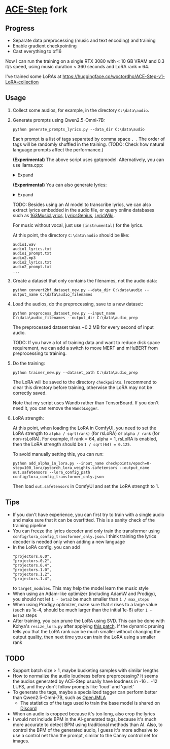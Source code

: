 # [ACE-Step](https://github.com/ace-step/ACE-Step) fork

## Progress

* Separate data preprocessing (music and text encoding) and training
* Enable gradient checkpointing
* Cast everything to bf16

Now I can run the training on a single RTX 3080 with < 10 GB VRAM and 0.3 it/s speed, using music duration < 360 seconds and LoRA rank = 64.

I've trained some LoRAs at https://huggingface.co/woctordho/ACE-Step-v1-LoRA-collection

## Usage

1. Collect some audios, for example, in the directory `C:\data\audio`.

2. Generate prompts using Qwen2.5-Omni-7B:
    ```pwsh
    python generate_prompts_lyrics.py --data_dir C:\data\audio
    ```
    Each prompt is a list of tags separated by comma space `, `. The order of tags will be randomly shuffled in the training. (TODO: Check how natural language prompts affect the performance.)

    **(Experimental)** The above script uses gptqmodel. Alternatively, you can use llama.cpp:
    <details>
    <summary>Expand</summary>

    Start llama-server (by default it listens host 127.0.0.1, port 8080)
    ```pwsh
    llama-server -m Qwen2.5-Omni-7B-Q8_0.gguf --mmproj mmproj-Qwen2.5-Omni-7B-Q8_0.gguf -c 32768 -fa -ngl 999 --cache-reuse 256
    ```
    Then run
    ```pwsh
    python generate_prompts_lyrics_llamacpp.py --data_dir C:\data\audio
    ```
    After this step, you can shut down llama-server to save VRAM.

    Unfortunately, for now llama.cpp did not reproduce the original model with enough accuracy, so tags may not be accurate and lyrics almost does not work at all.
    </details>

    **(Experimental)** You can also generate lyrics:
    <details>
    <summary>Expand</summary>

    ```pwsh
    python generate_prompts_lyrics.py --data_dir C:\data\audio --lyrics
    ```
    It seems Qwen2.5-Omni-7B works well for Chinese lyrics, but not so well for English and other languages.
    </details>

    TODO: Besides using an AI model to transcribe lyrics, we can also extract lyrics embedded in the audio file, or query online databases such as [163MusicLyrics](https://github.com/jitwxs/163MusicLyrics), [LyricsGenius](https://github.com/johnwmillr/LyricsGenius), [LyricWiki](https://archive.org/details/lyricsfandomcom-20200216-patched.7z).

    For music without vocal, just use `[instrumental]` for the lyrics.

    At this point, the directory `C:\data\audio` should be like:
    ```
    audio1.wav
    audio1_lyrics.txt
    audio1_prompt.txt
    audio2.mp3
    audio2_lyrics.txt
    audio2_prompt.txt
    ...
    ```

4. Create a dataset that only contains the filenames, not the audio data:
    ```pwsh
    python convert2hf_dataset_new.py --data_dir C:\data\audio --output_name C:\data\audio_filenames
    ```

5. Load the audios, do the preprocessing, save to a new dataset:
    ```pwsh
    python preprocess_dataset_new.py --input_name C:\data\audio_filenames --output_dir C:\data\audio_prep
    ```
    The preprocessed dataset takes ~0.2 MB for every second of input audio.

    TODO: If you have a lot of training data and want to reduce disk space requirement, we can add a switch to move MERT and mHuBERT from preprocessing to training.

7. Do the training:
    ```pwsh
    python trainer_new.py --dataset_path C:\data\audio_prep
    ```
    The LoRA will be saved to the directory `checkpoints`. I recommend to clear this directory before training, otherwise the LoRA may not be correctly saved.

    Note that my script uses Wandb rather than TensorBoard. If you don't need it, you can remove the `WandbLogger`.

8. LoRA strength:

    At this point, when loading the LoRA in ComfyUI, you need to set the LoRA strength to `alpha / sqrt(rank)` (for rsLoRA) or `alpha / rank` (for non-rsLoRA). For example, if rank = 64, alpha = 1, rsLoRA is enabled, then the LoRA strength should be `1 / sqrt(64) = 0.125`.

    To avoid manually setting this, you can run:
    ```pwsh
    python add_alpha_in_lora.py --input_name checkpoints/epoch=0-step=100_lora/pytorch_lora_weights.safetensors --output_name out.safetensors --lora_config_path config/lora_config_transformer_only.json
    ```
    Then load `out.safetensors` in ComfyUI and set the LoRA strength to 1.

## Tips

* If you don't have experience, you can first try to train with a single audio and make sure that it can be overfitted. This is a sanity check of the training pipeline
* You can freeze the lyrics decoder and only train the transformer using `config/lora_config_transformer_only.json`. I think training the lyrics decoder is needed only when adding a new language
* In the LoRA config, you can add
    ```
    "projectors.0.0",
    "projectors.0.2",
    "projectors.0.4",
    "projectors.1.0",
    "projectors.1.2",
    "projectors.1.4",
    ```
    to `target_modules`. This may help the model learn the music style
* When using an Adam-like optimizer (including AdamW and Prodigy), you should not let `1 - beta2` be much smaller than `1 / max_steps`
* When using Prodigy optimizer, make sure that `d` rises to a large value (such as 1e-4, should be much larger than the initial 1e-6) after `1 - beta2` steps
* After training, you can prune the LoRA using SVD. This can be done with Kohya's `resize_lora.py` after applying [this patch](https://github.com/kohya-ss/sd-scripts/pull/2057). If the dynamic pruning tells you that the LoRA rank can be much smaller without changing the output quality, then next time you can train the LoRA using a smaller rank

## TODO

* Support batch size > 1, maybe bucketing samples with similar lengths
* How to normalize the audio loudness before preprocessing? It seems the audios generated by ACE-Step usually have loudness in -16 .. -12 LUFS, and they don't follow prompts like 'loud' and 'quiet'
* To generate the tags, maybe a specialized tagger can perform better than Qwen2.5-Omni-7B, such as [OpenJMLA](https://huggingface.co/UniMus/OpenJMLA)
    * The statistics of the tags used to train the base model is shared on [Discord](https://discord.com/channels/1369256267645849741/1372633881215500429/1374037211145830442)
* When an audio is cropped because it's too long, also crop the lyrics
* I would not include BPM in the AI-generated tags, because it's much more accurate to detect BPM using traditional methods than AI. Also, to control the BPM of the generated audio, I guess it's more adhesive to use a control net than the prompt, similar to the Canny control net for images.

